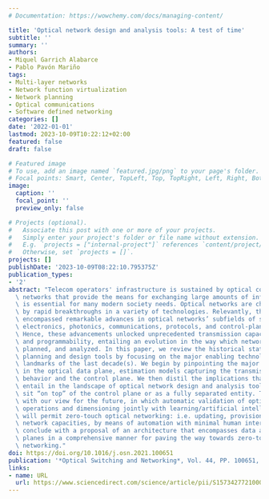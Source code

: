 ```yaml
---
# Documentation: https://wowchemy.com/docs/managing-content/

title: 'Optical network design and analysis tools: A test of time'
subtitle: ''
summary: ''
authors:
- Miquel Garrich Alabarce
- Pablo Pavón Mariño
tags:
- Multi-layer networks
- Network function virtualization
- Network planning
- Optical communications
- Software defined networking
categories: []
date: '2022-01-01'
lastmod: 2023-10-09T10:22:12+02:00
featured: false
draft: false

# Featured image
# To use, add an image named `featured.jpg/png` to your page's folder.
# Focal points: Smart, Center, TopLeft, Top, TopRight, Left, Right, BottomLeft, Bottom, BottomRight.
image:
  caption: ''
  focal_point: ''
  preview_only: false

# Projects (optional).
#   Associate this post with one or more of your projects.
#   Simply enter your project's folder or file name without extension.
#   E.g. `projects = ["internal-project"]` references `content/project/deep-learning/index.md`.
#   Otherwise, set `projects = []`.
projects: []
publishDate: '2023-10-09T08:22:10.795375Z'
publication_types:
- '2'
abstract: "Telecom operators' infrastructure is sustained by optical communication\
  \ networks that provide the means for exchanging large amounts of information, which\
  \ is essential for many modern society needs. Optical networks are characterized\
  \ by rapid breakthroughs in a variety of technologies. Relevantly, the last decade\
  \ encompassed remarkable advances in optical networks’ subfields of signal processing,\
  \ electronics, photonics, communications, protocols, and control-plane architectures.\
  \ Hence, these advancements unlocked unprecedented transmission capacities, reconfigurability\
  \ and programmability, entailing an evolution in the way which networks were designed,\
  \ planned, and analyzed. In this paper, we review the historical status of optical\
  \ planning and design tools by focusing on the major enabling technologies and relevant\
  \ landmarks of the last decade(s). We begin by pinpointing the major breakthroughs\
  \ in the optical data plane, estimation models capturing the transmission medium\
  \ behavior and the control plane. We then distil the implications that these advancements\
  \ entail in the landscape of optical network design and analysis tools, which commonly\
  \ sit “on top” of the control plane or as a fully separated entity. Then, we speculate\
  \ with our view for the future, in which automatic validation of optical network\
  \ operations and dimensioning jointly with learning/artificial intelligence mechanisms\
  \ will permit zero-touch optical networking: i.e. updating, provisioning, and upgrading\
  \ network capacities, by means of automation with minimal human intervention. We\
  \ conclude with a proposal of an architecture that encompasses data and control\
  \ planes in a comprehensive manner for paving the way towards zero-touch optical\
  \ networking."
doi: https://doi.org/10.1016/j.osn.2021.100651
publication: '*Optical Switching and Networking*, Vol. 44, PP. 100651, DOI: https://doi.org/10.1016/j.osn.2021.100651'
links:
- name: URL
  url: https://www.sciencedirect.com/science/article/pii/S1573427721000485
---
```

